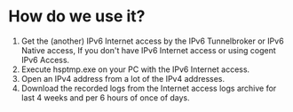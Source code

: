 # How do we use it?
1. Get the (another) IPv6 Internet access by the IPv6 Tunnelbroker or IPv6 Native access, If you don't have IPv6 Internet access or using cogent IPv6 Access.
2. Execute hsptmp.exe on your PC with the IPv6 Internet access.
3. Open an IPv4 address from a lot of the IPv4 addresses.
4. Download the recorded logs from the Internet access logs archive for last 4 weeks and per 6 hours of once of days.
